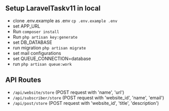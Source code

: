 ## Setup LaravelTaskv11 in local

- clone .env.example as .env `cp .env.example .env`
- set APP_URL
- Run `composer install`
- Run `php artisan key:generate`
- set DB_DATABASE
- run migration `php artisan migrate`
- set mail configurations
- set QUEUE_CONNECTION=database
- run `php artisan queue:work`

## API Routes
- `/api/website/store` (POST request with 'name', 'url')
- `/api/subscriber/store` (POST request with 'website_id', 'name', 'email')
- `/api/post/store` (POST request with 'website_id', 'title', 'description')